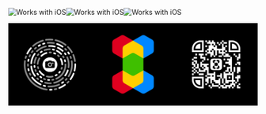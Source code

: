![Works with iOS](https://img.shields.io/badge/Works_with-iOS-blue?style=flat-square)![Works with iOS](https://img.shields.io/badge/Works_with-watchOS-blue?style=flat-square)![Works with iOS](https://img.shields.io/badge/Works_with-iMessage-blue?style=flat-square)

[![X.app](https://github.com/xapp/.github/blob/main/profile/banner.png)](https://extension.app)
